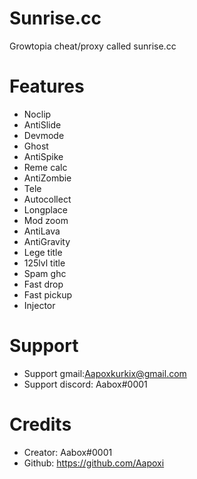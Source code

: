 # Sunrise.cc
Growtopia cheat/proxy called sunrise.cc

# Features
- Noclip
- AntiSlide
- Devmode
- Ghost
- AntiSpike
- Reme calc
- AntiZombie
- Tele
- Autocollect
- Longplace
- Mod zoom
- AntiLava
- AntiGravity
- Lege title
- 125lvl title
- Spam ghc
- Fast drop
- Fast pickup
- Injector

# Support
- Support gmail:Aapoxkurkix@gmail.com
- Support discord: Aabox#0001

# Credits
- Creator: Aabox#0001
- Github: https://github.com/Aapoxi

